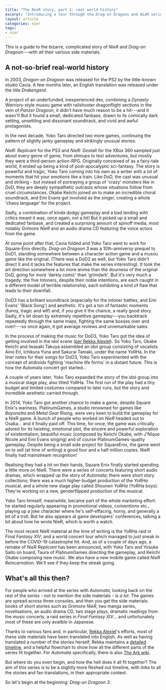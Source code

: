 ```yaml
---
title: "The NieR story, part 1: real world history"
excerpt: "Introducing a tour through the Drag-on Dragoon and NieR series and its maze of supplemental materials."
layout: article
categories: nier
tags:
- nier
---
```


This is a guide to the bizarre, complicated story of _NieR_ and _Drag-on Dragoon_---with *all* their various side materials.

## A not-so-brief real-world history

In 2003, *Dragon-on Dragoon* was released for the PS2 by the little-known studio Cavia. A few months later, an English translation was released under the title _Drakengard_.

A project of an underfunded, inexperienced dev, combining a *Dynasty Warriors*-style musou game with railshooter dragonflight sections in the vein of *Panzer Dragoon*, it didn't have much reason to be a hit---and it wasn't! But it found a small, dedicated fanbase, drawn to its comically dark setting, unsettling and dissonant soundtrack, and vivid and awful protagonists.

In the next decade, Yoko Taro directed two more games, continuing the pattern of slightly janky gameplay and strikingly unusual stories.

_NieR: Replicant_ for the PS3 and _NieR: Gestalt_ for the XBox 360 sampled just about every genre of game, from shmups to text adventures, but mostly they were a third-person action-RPG. Originally conceived of as a fairy-tale world, it ended up being a kind of post-apocalyptic sci-fantasy. The story is powerful and tragic, Yoko Taro coming into his own as a writer with a lot of moments that hit your emotions like a train. Like DoD, the cast was unusual and striking - but instead of portraying a group of 'crazy' monsters like in DoD, they are deeply sympathetic outcasts whose situations follow from cruel circumstances. Okabe Keiichi joined on to make an incredible choral soundtrack, and Emi Evans got involved as the singer, creating a whole 'chaos language' for the project.

Sadly, a combination of kinda dodgy gameplay and a bad landing with critics meant it was, once again, not a hit! But it picked up a small and dedicated fanbase, and created a surprising amount of spinoff media, most notably *Grimoire NieR* and an audio drama CD featuring the voice actors from the game.

At some point after that, Cavia folded and Yoko Taro went to work for Square-Enix directly. _Drag-on Dragoon 3_ was a 10th-anniversy prequel to DoD1, standing somewhere between a character action game and a musou game like the original. (There was a DoD2 as well, but Yoko Taro didn't direct it and it lacks the features that make the series interesting). It took the art direction somewhere a lot more anime than the dourness of the original DoD, going for more 'darkly comic' than 'grimdark'. But it's very much a tragedy: the five Intoners, despite their noble intentions, are each caught in a different model of terrible relationship, each exhibiting a kind of flaw that leads to their downfall.

DoD3 has a brilliant soundtrack (especially for the intoner battles, and Emi Evans' 'Black Song') and aesthetic. It's got a ton of fantastic moments (funny, tragic and wtf) and, if you give it the chance, a really good story. Sadly, it's let down by extremely repetitive gameplay---you backtrack repeatedly through the same maps, fighting the same bosses over and over!---so once again, it got average reviews and unremarkable sales.

In the process of making the music for DoD3, Yoko Taro got the idea of getting involved in the idol scene ([per Rekka Alexiel](http://firesanctuary.com/blog/yorha/)). So Yoko Taro, Okabe Keiichi and Iwasaki Takuya assembled an idol group consisting of vocalists Aino Eri, Ichikura Yuna and Sakurai Tamaki, under the name YoRHa. In the liner notes for their songs for DoD3, Yoko Taro experimented with the concept of androids fighting 'machine life forms' in a distant future. This is how the Automata concert got started...

A couple of years later, Yoko Taro expanded the story of the idol group into a musical stage play, also titled YoRHa. The first run of the play had a tiny budget and limited costumes compared to later runs, but the story and incredible aesthetic carried through.

In 2014, Yoko Taro got another chance to make a game, despite Square Enix's wariness. PlatinumGames, a studio renowned for games like _Bayonetta_ and _Metal Gear Rising_, were very keen to build the gameplay for a NieR game. A bunch of people who worked on _NieR_ headed out to Osaka... and it finally paid off. This time, for once, the game was critically adored for its twisting, emotional plot, the sincere and powerful exploration of existentialism, beautiful music (composed by Keiichi Okabe, with J'NIque Nicole and Emi Evans singing) and of course PlatinumGames-quality gameplay. Despite being a small side project for SquareEnix, the game went on to sell (at time of writing) a good four and a half million copies. NieR finally had mainstream recognition!

Realising they had a hit on their hands, Square Enix finally started spending a little more on NieR. There were a series of concerts featuring short audio dramas, which wrapped up the story of *Automata*; there were short story collections; there was a much higher-budget production of the *YoRHa* musical, and a whole new stage play called *Shounen YoRHa* (YoRHa boys). They're working on a new, genderflipped production of the musical.

Yoko Taro himself, meanwhile, became part of the whole marketing effort: he started regularly appearing in promotional videos, conventions etc., playing up a joke character where he's self-effacing, horny, and generally a bit of a troll. But he also appears at game developers' conferences, talking a bit about how he wrote NieR, which is worth a watch.

The most recent NieR material at the time of writing is the YoRHa raid in *Final Fantasy XIV*, and a world concert tour which managed to *just* sneak in before the COVID-19 catastrophe hit. And, as of a couple of days ago, a remake of *NieR Replicant* has been announced, with Yoko Taro and Yosuke Saito on board, Taura of PlatinumGames directing the gameplay, and Keiichi Okabe composing new music. We also have a new mobile game called *NieR Reincarnation*. We'll see if they keep the streak going.

## What's all this then?

For people who arrived at the series with _Automata_, looking back on the rest of the series - not to mention the side materials - is _a lot_. The games are spread across three consoles, and then you get the side materials: books of short stories such as _Grimoire NieR_, two manga series, novelisations, an audio drama CD, two stage plays, dramatic readings from the music concerts, a raid series in _Final Fantasy XIV_... and unfortunately most of these are only availble in Japanese.

Thanks to various fans and, in particular, [Rekka Alexiel](http://firesanctuary.com/)'s efforts, most of these side materials have been translated into English. As well as having translated a number of the stories herself, Rekka maintains a [detailed timeline](http://nier2.com/timeline.html), and a helpful flowchart to show how all the different parts of the series fit together. For _Automata_ specifically, there is also [The Ark wiki](https://theark.wiki/w/Welcome).

But where do you even begin, and how the hell does it all fit together? The aim of this series is to be a slightly more fleshed out timeline, with links to all the stories and fan translations, in their appropriate context.

So let's begin at the beginning: _Drag-on Dragoon 3_.